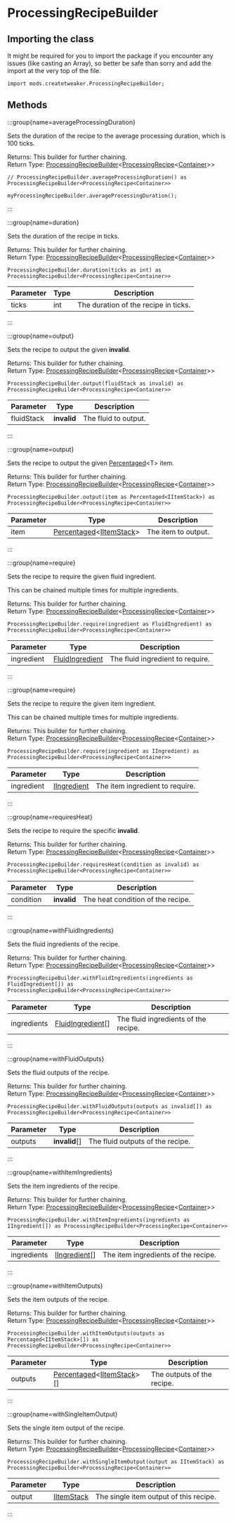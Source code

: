 # ProcessingRecipeBuilder

## Importing the class

It might be required for you to import the package if you encounter any issues (like casting an Array), so better be safe than sorry and add the import at the very top of the file.
```zenscript
import mods.createtweaker.ProcessingRecipeBuilder;
```


## Methods

:::group{name=averageProcessingDuration}

Sets the duration of the recipe to the average processing duration, which is 100 ticks.

Returns: This builder for further chaining.  
Return Type: [ProcessingRecipeBuilder](/mods/createtweaker/ProcessingRecipeBuilder)&lt;[ProcessingRecipe](/mods/createtweaker/ProcessingRecipe)&lt;[Container](/vanilla/api/world/Container)&gt;&gt;

```zenscript
// ProcessingRecipeBuilder.averageProcessingDuration() as ProcessingRecipeBuilder<ProcessingRecipe<Container>>

myProcessingRecipeBuilder.averageProcessingDuration();
```

:::

:::group{name=duration}

Sets the duration of the recipe in ticks.

Returns: This builder for further chaining.  
Return Type: [ProcessingRecipeBuilder](/mods/createtweaker/ProcessingRecipeBuilder)&lt;[ProcessingRecipe](/mods/createtweaker/ProcessingRecipe)&lt;[Container](/vanilla/api/world/Container)&gt;&gt;

```zenscript
ProcessingRecipeBuilder.duration(ticks as int) as ProcessingRecipeBuilder<ProcessingRecipe<Container>>
```

| Parameter | Type | Description |
|-----------|------|-------------|
| ticks | int | The duration of the recipe in ticks. |


:::

:::group{name=output}

Sets the recipe to output the given **invalid**.

Returns: This builder for futher chaining.  
Return Type: [ProcessingRecipeBuilder](/mods/createtweaker/ProcessingRecipeBuilder)&lt;[ProcessingRecipe](/mods/createtweaker/ProcessingRecipe)&lt;[Container](/vanilla/api/world/Container)&gt;&gt;

```zenscript
ProcessingRecipeBuilder.output(fluidStack as invalid) as ProcessingRecipeBuilder<ProcessingRecipe<Container>>
```

| Parameter | Type | Description |
|-----------|------|-------------|
| fluidStack | **invalid** | The fluid to output. |


:::

:::group{name=output}

Sets the recipe to output the given [Percentaged](/vanilla/api/util/random/Percentaged)&lt;T&gt; item.

Returns: This builder for further chaining.  
Return Type: [ProcessingRecipeBuilder](/mods/createtweaker/ProcessingRecipeBuilder)&lt;[ProcessingRecipe](/mods/createtweaker/ProcessingRecipe)&lt;[Container](/vanilla/api/world/Container)&gt;&gt;

```zenscript
ProcessingRecipeBuilder.output(item as Percentaged<IItemStack>) as ProcessingRecipeBuilder<ProcessingRecipe<Container>>
```

| Parameter | Type | Description |
|-----------|------|-------------|
| item | [Percentaged](/vanilla/api/util/random/Percentaged)&lt;[IItemStack](/vanilla/api/item/IItemStack)&gt; | The item to output. |


:::

:::group{name=require}

Sets the recipe to require the given fluid ingredient.

 This can be chained multiple times for multiple ingredients.

Returns: This builder for further chaining.  
Return Type: [ProcessingRecipeBuilder](/mods/createtweaker/ProcessingRecipeBuilder)&lt;[ProcessingRecipe](/mods/createtweaker/ProcessingRecipe)&lt;[Container](/vanilla/api/world/Container)&gt;&gt;

```zenscript
ProcessingRecipeBuilder.require(ingredient as FluidIngredient) as ProcessingRecipeBuilder<ProcessingRecipe<Container>>
```

| Parameter | Type | Description |
|-----------|------|-------------|
| ingredient | [FluidIngredient](/forge/api/fluid/FluidIngredient) | The fluid ingredient to require. |


:::

:::group{name=require}

Sets the recipe to require the given item ingredient.

 This can be chained multiple times for multiple ingredients.

Returns: This builder for further chaining.  
Return Type: [ProcessingRecipeBuilder](/mods/createtweaker/ProcessingRecipeBuilder)&lt;[ProcessingRecipe](/mods/createtweaker/ProcessingRecipe)&lt;[Container](/vanilla/api/world/Container)&gt;&gt;

```zenscript
ProcessingRecipeBuilder.require(ingredient as IIngredient) as ProcessingRecipeBuilder<ProcessingRecipe<Container>>
```

| Parameter | Type | Description |
|-----------|------|-------------|
| ingredient | [IIngredient](/vanilla/api/ingredient/IIngredient) | The item ingredient to require. |


:::

:::group{name=requiresHeat}

Sets the recipe to require the specific **invalid**.

Returns: This builder for further chaining.  
Return Type: [ProcessingRecipeBuilder](/mods/createtweaker/ProcessingRecipeBuilder)&lt;[ProcessingRecipe](/mods/createtweaker/ProcessingRecipe)&lt;[Container](/vanilla/api/world/Container)&gt;&gt;

```zenscript
ProcessingRecipeBuilder.requiresHeat(condition as invalid) as ProcessingRecipeBuilder<ProcessingRecipe<Container>>
```

| Parameter | Type | Description |
|-----------|------|-------------|
| condition | **invalid** | The heat condition of the recipe. |


:::

:::group{name=withFluidIngredients}

Sets the fluid ingredients of the recipe.

Returns: This builder for further chaining.  
Return Type: [ProcessingRecipeBuilder](/mods/createtweaker/ProcessingRecipeBuilder)&lt;[ProcessingRecipe](/mods/createtweaker/ProcessingRecipe)&lt;[Container](/vanilla/api/world/Container)&gt;&gt;

```zenscript
ProcessingRecipeBuilder.withFluidIngredients(ingredients as FluidIngredient[]) as ProcessingRecipeBuilder<ProcessingRecipe<Container>>
```

| Parameter | Type | Description |
|-----------|------|-------------|
| ingredients | [FluidIngredient](/forge/api/fluid/FluidIngredient)[] | The fluid ingredients of the recipe. |


:::

:::group{name=withFluidOutputs}

Sets the fluid outputs of the recipe.

Returns: This builder for further chaining.  
Return Type: [ProcessingRecipeBuilder](/mods/createtweaker/ProcessingRecipeBuilder)&lt;[ProcessingRecipe](/mods/createtweaker/ProcessingRecipe)&lt;[Container](/vanilla/api/world/Container)&gt;&gt;

```zenscript
ProcessingRecipeBuilder.withFluidOutputs(outputs as invalid[]) as ProcessingRecipeBuilder<ProcessingRecipe<Container>>
```

| Parameter | Type | Description |
|-----------|------|-------------|
| outputs | **invalid**[] | The fluid outputs of the recipe. |


:::

:::group{name=withItemIngredients}

Sets the item ingredients of the recipe.

Returns: This builder for further chaining.  
Return Type: [ProcessingRecipeBuilder](/mods/createtweaker/ProcessingRecipeBuilder)&lt;[ProcessingRecipe](/mods/createtweaker/ProcessingRecipe)&lt;[Container](/vanilla/api/world/Container)&gt;&gt;

```zenscript
ProcessingRecipeBuilder.withItemIngredients(ingredients as IIngredient[]) as ProcessingRecipeBuilder<ProcessingRecipe<Container>>
```

| Parameter | Type | Description |
|-----------|------|-------------|
| ingredients | [IIngredient](/vanilla/api/ingredient/IIngredient)[] | The item ingredients of the recipe. |


:::

:::group{name=withItemOutputs}

Sets the item outputs of the recipe.

Returns: This builder for further chaining.  
Return Type: [ProcessingRecipeBuilder](/mods/createtweaker/ProcessingRecipeBuilder)&lt;[ProcessingRecipe](/mods/createtweaker/ProcessingRecipe)&lt;[Container](/vanilla/api/world/Container)&gt;&gt;

```zenscript
ProcessingRecipeBuilder.withItemOutputs(outputs as Percentaged<IItemStack>[]) as ProcessingRecipeBuilder<ProcessingRecipe<Container>>
```

| Parameter | Type | Description |
|-----------|------|-------------|
| outputs | [Percentaged](/vanilla/api/util/random/Percentaged)&lt;[IItemStack](/vanilla/api/item/IItemStack)&gt;[] | The outputs of the recipe. |


:::

:::group{name=withSingleItemOutput}

Sets the single item output of the recipe.

Returns: This builder for further chaining.  
Return Type: [ProcessingRecipeBuilder](/mods/createtweaker/ProcessingRecipeBuilder)&lt;[ProcessingRecipe](/mods/createtweaker/ProcessingRecipe)&lt;[Container](/vanilla/api/world/Container)&gt;&gt;

```zenscript
ProcessingRecipeBuilder.withSingleItemOutput(output as IItemStack) as ProcessingRecipeBuilder<ProcessingRecipe<Container>>
```

| Parameter | Type | Description |
|-----------|------|-------------|
| output | [IItemStack](/vanilla/api/item/IItemStack) | The single item output of this recipe. |


:::


